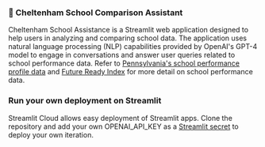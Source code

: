 ### 🏫 Cheltenham School Comparison Assistant

Cheltenham School Assistance is a Streamlit web application designed to help users in analyzing and comparing school data. The application uses natural language processing (NLP) capabilities provided by OpenAI's GPT-4 model to engage in conversations and answer user queries related to school performance data. Refer to [Pennsylvania's school performance profile data](https://www.paschoolperformance.org/Downloads.html) and [Future Ready Index](https://futurereadypa.org/) for more detail on school performance data.

### Run your own deployment on Streamlit

Streamlit Cloud allows easy deployment of Streamlit apps. Clone the repository and add your own OPENAI_API_KEY as a [Streamlit secret](https://docs.streamlit.io/streamlit-community-cloud/deploy-your-app/secrets-management) to deploy your own iteration.
